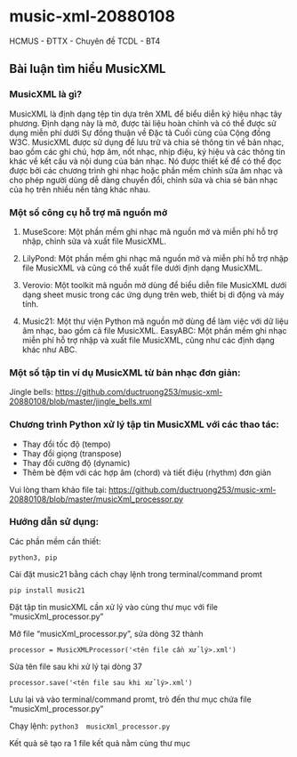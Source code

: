 # music-xml-20880108
HCMUS - ĐTTX - Chuyên đề TCDL - BT4


## Bài luận tìm hiểu MusicXML

### MusicXML là gì?

MusicXML là định dạng tệp tin dựa trên XML để biểu diễn ký hiệu nhạc tây phương. Định dạng này là mở, được tài liệu hoàn chỉnh và có thể được sử dụng miễn phí dưới Sự đồng thuận về Đặc tả Cuối cùng của Cộng đồng W3C. MusicXML được sử dụng để lưu trữ và chia sẻ thông tin về bản nhạc, bao gồm các ghi chú, hợp âm, nốt nhạc, nhịp điệu, ký hiệu và các thông tin khác về kết cấu và nội dung của bản nhạc. Nó được thiết kế để có thể đọc được bởi các chương trình ghi nhạc hoặc phần mềm chỉnh sửa âm nhạc và cho phép người dùng dễ dàng chuyển đổi, chỉnh sửa và chia sẻ bản nhạc của họ trên nhiều nền tảng khác nhau.

### Một số công cụ hỗ trợ mã nguồn mở

1. MuseScore: Một phần mềm ghi nhạc mã nguồn mở và miễn phí hỗ trợ nhập, chỉnh sửa và xuất file MusicXML.

2. LilyPond: Một phần mềm ghi nhạc mã nguồn mở và miễn phí hỗ trợ nhập file MusicXML và cũng có thể xuất file dưới định dạng MusicXML.

3. Verovio: Một toolkit mã nguồn mở dùng để biểu diễn file MusicXML dưới dạng sheet music trong các ứng dụng trên web, thiết bị di động và máy tính.

4. Music21: Một thư viện Python mã nguồn mở dùng để làm việc với dữ liệu âm nhạc, bao gồm cả file MusicXML.
EasyABC: Một phần mềm ghi nhạc miễn phí hỗ trợ nhập và xuất file MusicXML, cũng như các định dạng khác như ABC.

### Một số tập tin ví dụ MusicXML từ bản nhạc đơn giản:

Jingle bells: https://github.com/ductruong253/music-xml-20880108/blob/master/jingle_bells.xml

### Chương trình Python xử lý tập tin MusicXML với các thao tác:

- Thay đổi tốc độ (tempo)
- Thay đổi giọng (transpose)
- Thay đổi cường độ (dynamic)
- Thêm bè đệm với các hợp âm (chord) và tiết điệu (rhythm) đơn giản

Vui lòng tham khảo file tại: https://github.com/ductruong253/music-xml-20880108/blob/master/musicXml_processor.py

### Hướng dẫn sử dụng:

Các phần mềm cần thiết:

`python3, pip`

Cài đặt music21 bằng cách chạy lệnh trong terminal/command promt

`pip install music21`

Đặt tập tin musicXML cần xử lý vào cùng thư mục với file “musicXml_processor.py”

Mở file “musicXml_processor.py”, sửa dòng 32 thành

`processor = MusicXMLProcessor('<tên file cần xử lý>.xml')`

Sửa tên file sau khi xử lý tại dòng 37

`processor.save('<tên file sau khi xử lý>.xml')`

Lưu lại và vào terminal/command promt, trỏ đến thư mục chứa file “musicXml_processor.py”

Chạy lệnh: `python3  musicXml_processor.py`

Kết quả sẽ tạo ra 1 file kết quả nằm cùng thư mục
